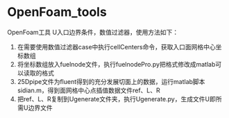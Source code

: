 # OpenFoam_tools
OpenFoam工具
U入口边界条件，数值过滤器，使用方法如下：
  1. 在需要使用数值过滤器case中执行cellCenters命令，获取入口面网格中心坐标数组
  2. 将坐标数组放入fuelnode文件，执行fuelnodePro.py把格式修改成matlab可以读取的格式
  3. 25Dpipe文件为fluent得到的充分发展切面上的数据，运行matlab脚本sidian.m，得到面网格中心点插值数据文件ref、L、R
  4. 把ref、L、R复制到Ugenerate文件夹，执行Ugenerate.py，生成文件U即所需U边界文件
